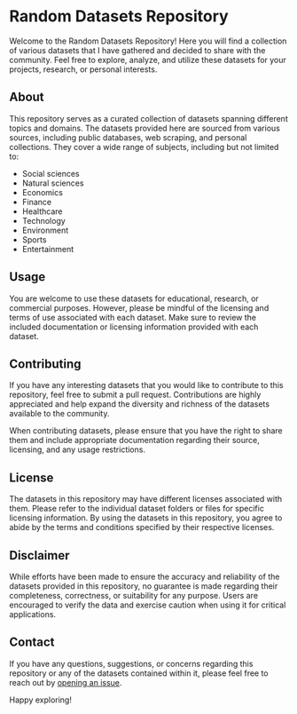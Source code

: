 # Random Datasets Repository

Welcome to the Random Datasets Repository! Here you will find a collection of various datasets that I have gathered and decided to share with the community. Feel free to explore, analyze, and utilize these datasets for your projects, research, or personal interests.

## About

This repository serves as a curated collection of datasets spanning different topics and domains. The datasets provided here are sourced from various sources, including public databases, web scraping, and personal collections. They cover a wide range of subjects, including but not limited to:

- Social sciences
- Natural sciences
- Economics
- Finance
- Healthcare
- Technology
- Environment
- Sports
- Entertainment

## Usage

You are welcome to use these datasets for educational, research, or commercial purposes. However, please be mindful of the licensing and terms of use associated with each dataset. Make sure to review the included documentation or licensing information provided with each dataset.

## Contributing

If you have any interesting datasets that you would like to contribute to this repository, feel free to submit a pull request. Contributions are highly appreciated and help expand the diversity and richness of the datasets available to the community.

When contributing datasets, please ensure that you have the right to share them and include appropriate documentation regarding their source, licensing, and any usage restrictions.

## License

The datasets in this repository may have different licenses associated with them. Please refer to the individual dataset folders or files for specific licensing information. By using the datasets in this repository, you agree to abide by the terms and conditions specified by their respective licenses.

## Disclaimer

While efforts have been made to ensure the accuracy and reliability of the datasets provided in this repository, no guarantee is made regarding their completeness, correctness, or suitability for any purpose. Users are encouraged to verify the data and exercise caution when using it for critical applications.

## Contact

If you have any questions, suggestions, or concerns regarding this repository or any of the datasets contained within it, please feel free to reach out by [opening an issue](https://github.com/yourusername/random-datasets-repo/issues).

Happy exploring!
